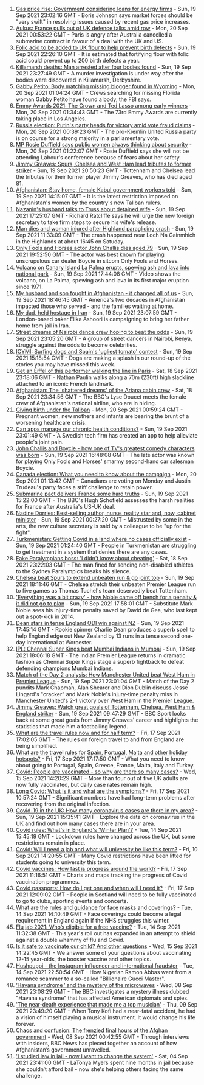 1. [Gas price rise: Government considering loans for energy firms](https://www.bbc.co.uk/news/business-58620167?at_medium=RSS&at_campaign=KARANGA) - Sun, 19 Sep 2021 23:02:16 GMT - Boris Johnson says market forces should be "very swift" in resolving issues caused by recent gas price increases.
2. [Aukus: France pulls out of UK defence talks amid row](https://www.bbc.co.uk/news/uk-58620220?at_medium=RSS&at_campaign=KARANGA) - Mon, 20 Sep 2021 00:53:22 GMT - Paris is angry after Australia cancelled a submarine contract in favour of a deal with the UK and US.
3. [Folic acid to be added to UK flour to help prevent birth defects](https://www.bbc.co.uk/news/health-58615838?at_medium=RSS&at_campaign=KARANGA) - Sun, 19 Sep 2021 22:26:10 GMT - It is estimated that fortifying flour with folic acid could prevent up to 200 birth defects a year.
4. [Killamarsh deaths: Man arrested after four bodies found](https://www.bbc.co.uk/news/uk-england-derbyshire-58620379?at_medium=RSS&at_campaign=KARANGA) - Sun, 19 Sep 2021 23:27:49 GMT - A murder investigation is under way after the bodies were discovered in Killamarsh, Derbyshire.
5. [Gabby Petito: Body matching missing blogger found in Wyoming](https://www.bbc.co.uk/news/world-us-canada-58620272?at_medium=RSS&at_campaign=KARANGA) - Mon, 20 Sep 2021 01:04:24 GMT - Crews searching for missing Florida woman Gabby Petito have found a body, the FBI says.
6. [Emmy Awards 2021: The Crown and Ted Lasso among early winners](https://www.bbc.co.uk/news/entertainment-arts-58620247?at_medium=RSS&at_campaign=KARANGA) - Mon, 20 Sep 2021 01:34:43 GMT - The 73rd Emmy Awards are currently taking place in Los Angeles.
7. [Russia election: Putin's party heads for victory amid vote fraud claims](https://www.bbc.co.uk/news/world-europe-58614227?at_medium=RSS&at_campaign=KARANGA) - Mon, 20 Sep 2021 00:39:23 GMT - The pro-Kremlin United Russia party is on course for a strong majority in a parliamentary vote.
8. [MP Rosie Duffield says public women always thinking about security](https://www.bbc.co.uk/news/uk-politics-58620507?at_medium=RSS&at_campaign=KARANGA) - Mon, 20 Sep 2021 01:22:07 GMT - Rosie Duffield says she will not be attending Labour's conference because of fears about her safety.
9. [Jimmy Greaves: Spurs, Chelsea and West Ham lead tributes to former striker](https://www.bbc.co.uk/sport/football/58616727?at_medium=RSS&at_campaign=KARANGA) - Sun, 19 Sep 2021 20:50:23 GMT - Tottenham and Chelsea lead the tributes for their former player Jimmy Greaves, who has died aged 81.
10. [Afghanistan: Stay home, female Kabul government workers told](https://www.bbc.co.uk/news/world-asia-58614113?at_medium=RSS&at_campaign=KARANGA) - Sun, 19 Sep 2021 14:15:07 GMT - It is the latest restriction imposed on Afghanistan's women by the country's new Taliban rulers.
11. [Nazanin's husband talks to Truss about detained wife](https://www.bbc.co.uk/news/uk-58615689?at_medium=RSS&at_campaign=KARANGA) - Sun, 19 Sep 2021 17:25:07 GMT - Richard Ratcliffe says he will urge the new foreign secretary to take firm steps to secure his wife's release.
12. [Man dies and woman injured after Highland paragliding crash](https://www.bbc.co.uk/news/uk-scotland-highlands-islands-58615590?at_medium=RSS&at_campaign=KARANGA) - Sun, 19 Sep 2021 11:33:09 GMT - The crash happened near Loch Na Gainmhich in the Highlands at about 16:45 on Satuday.
13. [Only Fools and Horses actor John Challis dies aged 79](https://www.bbc.co.uk/news/uk-58617114?at_medium=RSS&at_campaign=KARANGA) - Sun, 19 Sep 2021 19:52:50 GMT - The actor was best known for playing unscrupulous car dealer Boycie in sitcom Only Fools and Horses.
14. [Volcano on Canary Island La Palma erupts, spewing ash and lava into national park](https://www.bbc.co.uk/news/world-europe-58618487?at_medium=RSS&at_campaign=KARANGA) - Sun, 19 Sep 2021 17:44:08 GMT - Video shows the volcano, on La Palma, spewing ash and lava in its first major eruption since 1971.
15. [My husband and son fought in Afghanistan - it changed all of us](https://www.bbc.co.uk/news/world-us-canada-58603119?at_medium=RSS&at_campaign=KARANGA) - Sun, 19 Sep 2021 18:46:45 GMT - America's two decades in Afghanistan impacted those who served - and the families waiting at home.
16. [My dad, held hostage in Iran](https://www.bbc.co.uk/news/world-middle-east-58603151?at_medium=RSS&at_campaign=KARANGA) - Sun, 19 Sep 2021 23:07:59 GMT - London-based baker Elika Ashoori is campaigning to bring her father home from jail in Iran.
17. [Street dreams of Nairobi dance crew hoping to beat the odds](https://www.bbc.co.uk/news/world-africa-58602632?at_medium=RSS&at_campaign=KARANGA) - Sun, 19 Sep 2021 23:05:20 GMT - A group of street dancers in Nairobi, Kenya, struggle against the odds to become celebrities.
18. [ICYMI: Surfing dogs and Spain's 'ugliest tomato' contest](https://www.bbc.co.uk/news/world-58603174?at_medium=RSS&at_campaign=KARANGA) - Sun, 19 Sep 2021 15:18:54 GMT - Dogs are making a splash in our round-up of the stories you may have missed this week.
19. [Get an Eiffel of this performer walking the line in Paris](https://www.bbc.co.uk/news/world-europe-58612966?at_medium=RSS&at_campaign=KARANGA) - Sat, 18 Sep 2021 23:18:06 GMT - Nathan Paulin walks along a 70m (230ft) high slackline attached to an iconic French landmark.
20. [Afghanistan: The 'shattered dreams' of the Ariana cabin crew](https://www.bbc.co.uk/news/world-middle-east-58599522?at_medium=RSS&at_campaign=KARANGA) - Sat, 18 Sep 2021 23:34:56 GMT - The BBC's Lyse Doucet meets the female crew of Afghanistan's national airline, who are in hiding.
21. [Giving birth under the Taliban](https://www.bbc.co.uk/news/world-asia-58585323?at_medium=RSS&at_campaign=KARANGA) - Mon, 20 Sep 2021 00:59:24 GMT - Pregnant women, new mothers and infants are bearing the brunt of a worsening healthcare crisis.
22. [Can apps manage our chronic health conditions?](https://www.bbc.co.uk/news/business-58556777?at_medium=RSS&at_campaign=KARANGA) - Sun, 19 Sep 2021 23:01:49 GMT - A Swedish tech firm has created an app to help alleviate people's joint pain.
23. [John Challis and Boycie - how one of TV's greatest comedy characters was born](https://www.bbc.co.uk/news/entertainment-arts-58617283?at_medium=RSS&at_campaign=KARANGA) - Sun, 19 Sep 2021 16:48:08 GMT - The late actor was known for playing Only Fools and Horses' smarmy second-hand car salesman Boycie.
24. [Canada election: What you need to know about the campaign](https://www.bbc.co.uk/news/world-us-canada-58573882?at_medium=RSS&at_campaign=KARANGA) - Mon, 20 Sep 2021 01:13:42 GMT - Canadians are voting on Monday and Justin Trudeau's party faces a stiff challenge to retain power.
25. [Submarine pact delivers France some hard truths](https://www.bbc.co.uk/news/world-europe-58614229?at_medium=RSS&at_campaign=KARANGA) - Sun, 19 Sep 2021 15:22:00 GMT - The BBC's Hugh Schofield assesses the harsh realities for France after Australia's US-UK deal.
26. [Nadine Dorries: Best-selling author, nurse, reality star and, now, cabinet minister](https://www.bbc.co.uk/news/uk-politics-58594042?at_medium=RSS&at_campaign=KARANGA) - Sun, 19 Sep 2021 00:27:20 GMT - Mistrusted by some in the arts, the new culture secretary is said by a colleague to be "up for the fight".
27. [Turkmenistan: Getting Covid in a land where no cases officially exist](https://www.bbc.co.uk/news/world-asia-58583212?at_medium=RSS&at_campaign=KARANGA) - Sun, 19 Sep 2021 01:24:40 GMT - People in Turkmenistan are struggling to get treatment in a system that denies there are any cases.
28. [Fake Paralympians boss: 'I didn't know about cheating'](https://www.bbc.co.uk/news/stories-58598677?at_medium=RSS&at_campaign=KARANGA) - Sat, 18 Sep 2021 23:22:03 GMT - The man fined for sending non-disabled athletes to the Sydney Paralympics breaks his silence.
29. [Chelsea beat Spurs to extend unbeaten run & go joint top](https://www.bbc.co.uk/sport/football/58533942?at_medium=RSS&at_campaign=KARANGA) - Sun, 19 Sep 2021 18:11:46 GMT - Chelsea stretch their unbeaten Premier League run to five games as Thomas Tuchel's team deservedly beat Tottenham.
30. ['Everything was a bit crazy' - how Noble came off bench for a penalty & it did not go to plan](https://www.bbc.co.uk/sport/football/58618556?at_medium=RSS&at_campaign=KARANGA) - Sun, 19 Sep 2021 17:58:01 GMT - Substitute Mark Noble sees his injury-time penalty saved by David de Gea, who last kept out a spot-kick in 2014.
31. [Dean stars in tense England ODI win against NZ](https://www.bbc.co.uk/sport/cricket/58616737?at_medium=RSS&at_campaign=KARANGA) - Sun, 19 Sep 2021 17:45:14 GMT - Rookie spinner Charlie Dean produces a superb spell to help England edge out New Zealand by 13 runs in a tense second one-day international at Worcester.
32. [IPL: Chennai Super Kings beat Mumbai Indians in Mumbai](https://www.bbc.co.uk/sport/cricket/58619201?at_medium=RSS&at_campaign=KARANGA) - Sun, 19 Sep 2021 18:06:18 GMT - The Indian Premier League returns in dramatic fashion as Chennai Super Kings stage a superb fightback to defeat defending champions Mumbai Indians.
33. [Match of the Day 2 analysis: How Manchester United beat West Ham in Premier League](https://www.bbc.co.uk/sport/av/football/58620437?at_medium=RSS&at_campaign=KARANGA) - Sun, 19 Sep 2021 23:01:04 GMT - Match of the Day 2 pundits Mark Chapman, Alan Shearer and Dion Dublin discuss Jesse Lingard's "cracker" and Mark Noble's injury-time penalty miss in Manchester United's 2-1 victory over West Ham in the Premier League.
34. [Jimmy Greaves: Watch great goals of Tottenham, Chelsea, West Ham & England striker](https://www.bbc.co.uk/sport/av/football/52217646?at_medium=RSS&at_campaign=KARANGA) - Sun, 19 Sep 2021 09:47:29 GMT - BBC Sport looks back at some great goals from Jimmy Greaves' career and highlights the statistics that made him a footballing legend.
35. [What are the travel rules now and for half term?](https://www.bbc.co.uk/news/explainers-52544307?at_medium=RSS&at_campaign=KARANGA) - Fri, 17 Sep 2021 17:02:05 GMT - The rules on foreign travel to and from England are being simplified.
36. [What are the travel rules for Spain, Portugal, Malta and other holiday hotspots?](https://www.bbc.co.uk/news/explainers-56997931?at_medium=RSS&at_campaign=KARANGA) - Fri, 17 Sep 2021 17:17:50 GMT - What you need to know about going to Portugal, Spain, Greece, France, Malta, Italy and Turkey.
37. [Covid: People are vaccinated - so why are there so many cases?](https://www.bbc.co.uk/news/health-55045639?at_medium=RSS&at_campaign=KARANGA) - Wed, 15 Sep 2021 14:20:29 GMT - More than four out of five UK adults are now fully vaccinated, but daily case rates remain high.
38. [Long Covid: What is it and what are the symptoms?](https://www.bbc.co.uk/news/health-57833394?at_medium=RSS&at_campaign=KARANGA) - Fri, 17 Sep 2021 10:57:24 GMT - Significant numbers have had long-term problems after recovering from the original infection.
39. [Covid-19 in the UK: How many coronavirus cases are there in my area?](https://www.bbc.co.uk/news/uk-51768274?at_medium=RSS&at_campaign=KARANGA) - Sun, 19 Sep 2021 15:35:41 GMT - Explore the data on coronavirus in the UK and find out how many cases there are in your area.
40. [Covid rules: What's in England's 'Winter Plan'?](https://www.bbc.co.uk/news/explainers-52530518?at_medium=RSS&at_campaign=KARANGA) - Tue, 14 Sep 2021 15:45:19 GMT - Lockdown rules have changed across the UK, but some restrictions remain in place.
41. [Covid: Will I need a jab and what will university be like this term?](https://www.bbc.co.uk/news/explainers-52753913?at_medium=RSS&at_campaign=KARANGA) - Fri, 10 Sep 2021 14:20:55 GMT - Many Covid restrictions have been lifted for students going to university this term.
42. [Covid vaccines: How fast is progress around the world?](https://www.bbc.co.uk/news/world-56237778?at_medium=RSS&at_campaign=KARANGA) - Fri, 17 Sep 2021 11:16:51 GMT - Charts and maps tracking the progress of Covid vaccination programmes.
43. [Covid passports: How do I get one and when will I need it?](https://www.bbc.co.uk/news/explainers-55718553?at_medium=RSS&at_campaign=KARANGA) - Fri, 17 Sep 2021 12:09:02 GMT - People in Scotland will need to be fully vaccinated to go to clubs, sporting events and concerts.
44. [What are the rules and guidance for face masks and coverings?](https://www.bbc.co.uk/news/health-51205344?at_medium=RSS&at_campaign=KARANGA) - Tue, 14 Sep 2021 14:10:49 GMT - Face coverings could become a legal requirement in England again if the NHS struggles this winter.
45. [Flu jab 2021: Who’s eligible for a free vaccine?](https://www.bbc.co.uk/news/health-53847025?at_medium=RSS&at_campaign=KARANGA) - Tue, 14 Sep 2021 11:32:38 GMT - This year's roll out has expanded in an attempt to shield against a double whammy of flu and Covid.
46. [Is it safe to vaccinate our child? And other questions](https://www.bbc.co.uk/news/world-asia-china-51176409?at_medium=RSS&at_campaign=KARANGA) - Wed, 15 Sep 2021 14:22:45 GMT - We answer some of your questions about vaccinating 12-15 year-olds, the booster vaccine and other topics.
47. [Hushpuppi - the Instagram influencer and international fraudster](https://www.bbc.co.uk/news/world-africa-58553109?at_medium=RSS&at_campaign=KARANGA) - Tue, 14 Sep 2021 22:50:54 GMT - How Nigerian Ramon Abbas went from a romance scammer to a so-called "Billionaire Gucci Master".
48. [‘Havana syndrome ’ and the mystery of the microwaves](https://www.bbc.co.uk/news/world-58396698?at_medium=RSS&at_campaign=KARANGA) - Wed, 08 Sep 2021 23:08:29 GMT - The BBC investigates a mystery illness dubbed "Havana syndrome" that has affected American diplomats and spies.
49. ['The near-death experience that made me a top musician'](https://www.bbc.co.uk/news/stories-58465559?at_medium=RSS&at_campaign=KARANGA) - Thu, 09 Sep 2021 23:49:20 GMT - When Tony Kofi had a near-fatal accident, he had a vision of himself playing a musical instrument. It would change his life forever.
50. [Chaos and confusion: The frenzied final hours of the Afghan government](https://www.bbc.co.uk/news/world-asia-58477131?at_medium=RSS&at_campaign=KARANGA) - Wed, 08 Sep 2021 00:42:55 GMT - Through interviews with insiders, BBC News has pieced together an account of how Afghanistan’s government unravelled.
51. ['I studied law in jail - now I want to change the system'](https://www.bbc.co.uk/news/stories-58311196?at_medium=RSS&at_campaign=KARANGA) - Sat, 04 Sep 2021 23:41:00 GMT - LaTonya Myers spent nine months in jail because she couldn’t afford bail - now she's helping others facing the same challenge.
